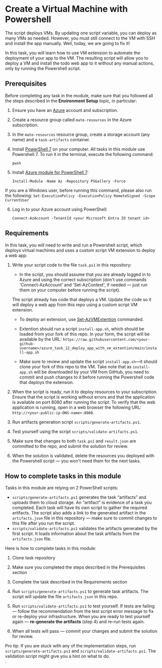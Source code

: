# Create a Virtual Machine with Powershell

The script deploys VMs. By updating one script variable, you can deploy as many VMs as needed. However, you must still connect to the VM with SSH and install the app manually. Well, today, we are going to fix it! 

In this task, you will learn how to use VM extension to automate the deployment of your app to the VM. The resulting script will allow you to deploy a VM and install the todo web app to it without any manual actions, only by running the Powershell script. 

## Prerequisites

Before completing any task in the module, make sure that you followed all the steps described in the **Environment Setup** topic, in particular: 

1. Ensure you have an [Azure](https://azure.microsoft.com/en-us/free/) account and subscription.

2. Create a resource group called `mate-resources` in the Azure subscription.

3. In the `mate-resources` resource group, create a storage account (any name) and a `task-artifacts` container.

4. Install [PowerShell 7](https://learn.microsoft.com/en-us/powershell/scripting/install/installing-powershell?view=powershell-7.4) on your computer. All tasks in this module use Powershell 7. To run it in the terminal, execute the following command: 
    ```
    pwsh
    ```

5. Install [Azure module for PowerShell 7](https://learn.microsoft.com/en-us/powershell/azure/install-azure-powershell?view=azps-11.3.0): 
    ```
    Install-Module -Name Az -Repository PSGallery -Force
    ```
If you are a Windows user, before running this command, please also run the following: 
    ```
    Set-ExecutionPolicy -ExecutionPolicy RemoteSigned -Scope CurrentUser
    ```

6. Log in to your Azure account using PowerShell:
    ```
    Connect-AzAccount -TenantId <your Microsoft Entra ID tenant id>
    ```

## Requirements

In this task, you will need to write and run a Powershell script, which deploys virtual machines and uses a custom script VM extension to deploy a web app:  

1. Write your script code to the file `task.ps1` in this repository:
    
    - In the script, you should assume that you are already logged in to Azure and using the correct subscription (don't use commands 'Connect-AzAccount' and 'Set-AzContext', if needed — just run them on your computer before running the script). 

    The script already has code that deploys a VM. Update the code so it will deploy a web app from this repo using a custom script VM extension. 

    - To deploy an extension, use [Set-AzVMExtention](https://learn.microsoft.com/en-us/azure/virtual-machines/extensions/features-linux?tabs=azure-powershell#azure-powershell-1) commanded. 

    - Extention should run a script `install-app.sh`, which should be loaded from your fork of this repo. In your form, the script will be available by the URL: `https://raw.githubusercontent.com/<your-github-username>/azure_task_12_deploy_app_with_vm_extention/main/install-app.sh`

    - Make sure to review and update the script `install-app.sh`—it should clone your fork of this repo to the VM. Take note that as `install-app.sh` will be downloaded by your VM from GitHub, you need to commit and push changes to it before running the Powershell code that deploys the extension. 

2. When the script is ready, run it to deploy resources to your subscription. Ensure that the script is working without errors and that the application is available on port 8080 after running the script. To verify that the web application is running, open in a web browser the following URL: `http://<your-public-ip-DNS-name>:8080`.

3. Run artifacts generation script `scripts/generate-artifacts.ps1`.

4. Test yourself using the script `scripts/validate-artifacts.ps1`.

5. Make sure that changes to both `task.ps1` and `result.json` are committed to the repo, and submit the solution for review. 

6. When the solution is validated, delete the resources you deployed with the Powershell script — you won't need them for the next tasks. 

## How to complete tasks in this module 

Tasks in this module are relying on 2 PowerShell scripts: 

- `scripts/generate-artifacts.ps1` generates the task “artifacts” and uploads them to cloud storage. An “artifact” is evidence of a task you completed. Each task will have its own script to gather the required artifacts. The script also adds a link to the generated artifact in the `artifacts.json` file in this repository — make sure to commit changes to this file after you run the script. 
- `scripts/validate-artifacts.ps1` validates the artifacts generated by the first script. It loads information about the task artifacts from the `artifacts.json` file.

Here is how to complete tasks in this module:

1. Clone task repository

2. Make sure you completed the steps described in the Prerequisites section

3. Complete the task described in the Requirements section 

4. Run `scripts/generate-artifacts.ps1` to generate task artifacts. The script will update the file `artifacts.json` in this repo. 

5. Run `scripts/validate-artifacts.ps1` to test yourself. If tests are failing — follow the recommendation from the test script error message to fix or re-deploy your infrastructure. When you are ready to test yourself again — **re-generate the artifacts** (step 4) and re-run tests again. 

6. When all tests will pass — commit your changes and submit the solution for review. 

Pro tip: If you are stuck with any of the implementation steps, run `scripts/generate-artifacts.ps1` and `scripts/validate-artifacts.ps1`. The validation script might give you a hint on what to do.  
.